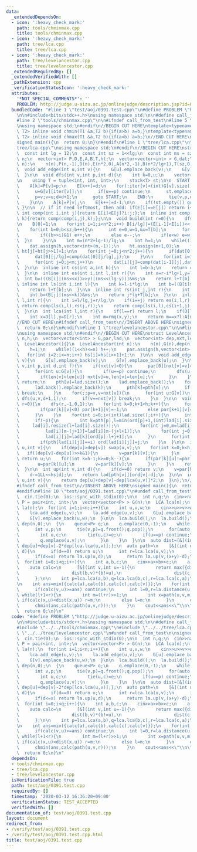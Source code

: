 ```yaml
---
data:
  _extendedDependsOn:
  - icon: ':heavy_check_mark:'
    path: tools/chminmax.cpp
    title: tools/chminmax.cpp
  - icon: ':heavy_check_mark:'
    path: tree/lca.cpp
    title: tree/lca.cpp
  - icon: ':heavy_check_mark:'
    path: tree/levelancestor.cpp
    title: tree/levelancestor.cpp
  _extendedRequiredBy: []
  _extendedVerifiedWith: []
  _pathExtension: cpp
  _verificationStatusIcon: ':heavy_check_mark:'
  attributes:
    '*NOT_SPECIAL_COMMENTS*': ''
    PROBLEM: http://judge.u-aizu.ac.jp/onlinejudge/description.jsp?id=0391
  bundledCode: "#line 1 \"test/aoj/0391.test.cpp\"\n#define PROBLEM \"http://judge.u-aizu.ac.jp/onlinejudge/description.jsp?id=0391\"\
    \n\n#include<bits/stdc++.h>\nusing namespace std;\n\n#define call_from_test\n\
    #line 2 \"tools/chminmax.cpp\"\n\n#ifndef call_from_test\n#line 5 \"tools/chminmax.cpp\"\
    \nusing namespace std;\n#endif\n//BEGIN CUT HERE\ntemplate<typename T1,typename\
    \ T2> inline void chmin(T1 &a,T2 b){if(a>b) a=b;}\ntemplate<typename T1,typename\
    \ T2> inline void chmax(T1 &a,T2 b){if(a<b) a=b;}\n//END CUT HERE\n#ifndef call_from_test\n\
    signed main(){\n  return 0;\n}\n#endif\n#line 1 \"tree/lca.cpp\"\n\n#line 3 \"\
    tree/lca.cpp\"\nusing namespace std;\n#endif\n//BEGIN CUT HERE\nstruct LCA{\n\
    \  const int lg = 12;\n  const int sz = 1<<lg;\n  const int ms = sz-1;\n  int\
    \ n;\n  vector<int> P,D,E,A,B,T,ht;\n  vector<vector<int> > G,dat;\n  LCA(int\
    \ n):\n    n(n),P(n,-1),D(n),E(n*2,0),A(n*2,-1),B(n*2/lg+1),T(sz,0),G(n){}\n\n\
    \  void add_edge(int u,int v){\n    G[u].emplace_back(v);\n    G[v].emplace_back(u);\n\
    \  }\n\n  void dfs(int v,int p,int d){\n    int k=0,u;\n    vector<int> iter(n,0);\n\
    \n    using T = tuple<int, int, int>;\n    stack<T> st;\n\n  START:\n    D[v]=k;\n\
    \    A[k]=P[v]=p;\n    E[k++]=d;\n    for(;iter[v]<(int)G[v].size();iter[v]++){\n\
    \      u=G[v][iter[v]];\n      if(u==p) continue;\n      st.emplace(v,p,d);\n\
    \      p=v;v=u;d=d+1;\n      goto START;\n    END:\n      tie(v,p,d)=st.top();st.pop();\n\
    \    }\n\n    A[k]=P[v];\n    E[k++]=d-1;\n\n    if(!st.empty()) goto END;\n \
    \ }\n\n  // if it need leftmost, then add: if(E[i]==E[j]) return i<j?i:j;\n  inline\
    \ int comp(int i,int j){return E[i]<E[j]?i:j;};\n  inline int comp(int i,int j,int\
    \ k){return comp(comp(i,j),k);};\n\n  void build(int r=0){\n    dfs(r,-1,1);\n\
    \n    B[0]=1;\n    for(int i=1;i<n*2;i++) B[i/lg]|=(E[i-1]<E[i])<<(i%lg);\n\n\
    \    for(int b=0;b<sz;b++){\n      int e=0,w=1,&x=T[b];\n      for(int i=0;i<lg;i++){\n\
    \        if((b>>i)&1) e++;\n        else e--;\n        if(e<w) e=w,x=i;\n    \
    \  }\n    }\n\n    int m=(n*2+lg-1)/lg;\n    int h=1;\n    while((1<<h)<m) h++;\n\
    \    dat.assign(h,vector<int>(m,-1));\n    ht.assign(m+1,0);\n    for(int j=2;j<=m;j++)\
    \ ht[j]=ht[j>>1]+1;\n\n    for(int j=0;j<n*2;j++){\n      if(dat[0][j/lg]<0) dat[0][j/lg]=j;\n\
    \      dat[0][j/lg]=comp(dat[0][j/lg],j);\n    }\n\n    for(int i=1,p=1;i<h;i++,p<<=1)\n\
    \      for(int j=0;j<m;j++)\n        dat[i][j]=comp(dat[i-1][j],dat[i-1][min(j+p,m-1)]);\n\
    \  }\n\n  inline int cs(int a,int b){\n    int l=b-a;\n    return comp(dat[ht[l]][a],dat[ht[l]][b-(1<<ht[l])]);\n\
    \  }\n\n  inline int es(int i,int l,int r){\n    int x=r-i*lg+1,y=l-i*lg;\n  \
    \  int b=(((B[i]|(ms<<x))>>y)|(ms<<(lg-y)))&ms;\n    return l+T[b];\n  }\n\n \
    \ inline int ls(int i,int l){\n    int k=l-i*lg;\n    int b=((B[i]>>k)|(ms<<(lg-k)))&ms;\n\
    \    return l+T[b];\n  }\n\n  inline int rs(int j,int r){\n    int k=r-j*lg+1;\n\
    \    int b=(B[j]|(ms<<k))&ms;\n    return j*lg+T[b];\n  }\n\n  inline int rmq(int\
    \ l,int r){\n    int i=l/lg,j=r/lg;\n    if(i==j) return es(i,l,r);\n    if(i+1==j)\
    \ return comp(ls(i,l),rs(j,r));\n    return comp(ls(i,l),cs(i+1,j),rs(j,r));\n\
    \  }\n\n  int lca(int l,int r){\n    if(l==r) return l;\n    if(D[l]>D[r]) swap(l,r);\n\
    \    int x=D[l],y=D[r];\n    int m=rmq(x,y);\n    return m==x?l:A[m];\n  }\n};\n\
    //END CUT HERE\n#ifndef call_from_test\n//INSERT ABOVE HERE\nsigned main(){\n\
    \  return 0;\n}\n#endif\n#line 1 \"tree/levelancestor.cpp\"\n\n#line 3 \"tree/levelancestor.cpp\"\
    \nusing namespace std;\n#endif\n//BEGIN CUT HERE\nstruct LevelAncestor{\n  int\
    \ n,h;\n  vector<vector<int> > G,par,lad;\n  vector<int> dep,nxt,len,pth,ord,hs;\n\
    \  LevelAncestor(){}\n  LevelAncestor(int n):\n    n(n),G(n),dep(n),nxt(n,-1),len(n),pth(n),ord(n),hs(n+1,0){\n\
    \    h=1;\n    while((1<<h)<=n) h++;\n    par.assign(h,vector<int>(n,-1));\n \
    \   for(int i=2;i<=n;i++) hs[i]=hs[i>>1]+1;\n  }\n\n  void add_edge(int u,int\
    \ v){\n    G[u].emplace_back(v);\n    G[v].emplace_back(u);\n  }\n\n  void dfs(int\
    \ v,int p,int d,int f){\n    if(nxt[v]<0){\n      par[0][nxt[v]=v]=p;\n      len[v]=dep[v]=d;\n\
    \      for(int u:G[v]){\n        if(u==p) continue;\n        dfs(u,v,d+1,0);\n\
    \        if(len[v]<len[u]) nxt[v]=u,len[v]=len[u];\n      }\n    }\n    if(!f)\
    \ return;\n    pth[v]=lad.size();\n    lad.emplace_back();\n    for(int k=v;;k=nxt[k]){\n\
    \      lad.back().emplace_back(k);\n      pth[k]=pth[v];\n      if(k==nxt[k])\
    \ break;\n    }\n    for(;;p=v,v=nxt[v]){\n      for(int u:G[v])\n        if(u!=p&&u!=nxt[v])\
    \ dfs(u,v,d+1,1);\n      if(v==nxt[v]) break;\n    }\n  }\n\n  void build(int\
    \ r=0){\n    dfs(r,-1,0,1);\n    for(int k=0;k+1<h;k++){\n      for(int v=0;v<n;v++){\n\
    \        if(par[k][v]<0) par[k+1][v]=-1;\n        else par[k+1][v]=par[k][par[k][v]];\n\
    \      }\n    }\n    for(int i=0;i<(int)lad.size();i++){\n      int v=lad[i][0],p=par[0][v];\n\
    \      if(~p){\n        int k=pth[p],l=min(ord[p]+1,(int)lad[i].size());\n   \
    \     lad[i].resize(l+lad[i].size());\n        for(int j=0,m=lad[i].size();j+l<m;j++)\n\
    \          lad[i][m-(j+1)]=lad[i][m-(j+l+1)];\n        for(int j=0;j<l;j++)\n\
    \          lad[i][j]=lad[k][ord[p]-l+j+1];\n      }\n      for(int j=0;j<(int)lad[i].size();j++)\n\
    \        if(pth[lad[i][j]]==i) ord[lad[i][j]]=j;\n    }\n  }\n\n  int lca(int\
    \ u,int v){\n    if(dep[u]>dep[v]) swap(u,v);\n    for(int k=0;k<h;k++){\n   \
    \   if((dep[v]-dep[u])>>k&1){\n        v=par[k][v];\n      }\n    }\n    if(u==v)\
    \ return u;\n    for(int k=h-1;k>=0;k--){\n      if(par[k][u]!=par[k][v]){\n \
    \       u=par[k][u];\n        v=par[k][v];\n      }\n    }\n    return par[0][u];\n\
    \  }\n\n  int up(int v,int d){\n    if(d==0) return v;\n    v=par[hs[d]][v];\n\
    \    d-=1LL<<hs[d];\n    return lad[pth[v]][ord[v]-d];\n  }\n\n  int distance(int\
    \ u,int v){\n    return dep[u]+dep[v]-dep[lca(u,v)]*2;\n  }\n};\n//END CUT HERE\n\
    #ifndef call_from_test\n//INSERT ABOVE HERE\nsigned main(){\n  return 0;\n}\n\
    #endif\n#line 10 \"test/aoj/0391.test.cpp\"\n#undef call_from_test\n\nsigned main(){\n\
    \  cin.tie(0);\n  ios::sync_with_stdio(0);\n\n  int n,q;\n  cin>>n>>q;\n  using\
    \ P = pair<int, int>;\n  vector<vector<P> > G(n);\n  LCA lca(n);\n  LevelAncestor\
    \ la(n);\n  for(int i=1;i<n;i++){\n    int u,v,w;\n    cin>>u>>v>>w;\n    u--;v--;\n\
    \    lca.add_edge(u,v);\n    la.add_edge(u,v);\n    G[u].emplace_back(v,w);\n\
    \    G[v].emplace_back(u,w);\n  }\n\n  lca.build();\n  la.build();\n\n  vector<int>\
    \ dep(n,0);\n  {\n    queue<P> q;\n    q.emplace(0,-1);\n    while(!q.empty()){\n\
    \      int v,p;\n      tie(v,p)=q.front();q.pop();\n      for(auto e:G[v]){\n\
    \        int u,c;\n        tie(u,c)=e;\n        if(u==p) continue;\n        dep[u]=dep[v]+c;\n\
    \        q.emplace(u,v);\n      }\n    }\n  }\n\n  auto dist=[&](int u,int v){return\
    \ dep[u]+dep[v]-2*dep[lca.lca(u,v)];};\n  auto path=\n    [&](int u,int v,int\
    \ d){\n      if(d==0) return u;\n      int r=lca.lca(u,v);\n      int x=la.distance(u,r),y=la.distance(r,v);\n\
    \      if(d<=x) return la.up(u,d);\n      return la.up(v,(x+y)-d);\n    };\n\n\
    \  for(int i=0;i<q;i++){\n    int a,b,c;\n    cin>>a>>b>>c;\n    a--;b--;c--;\n\
    \    auto calc=\n      [&](int v,int u=-1){\n        return max({dist(a,v)*(a!=u),\n\
    \                    dist(b,v)*(b!=u),\n                    dist(c,v)*(c!=u)});\n\
    \      };\n\n    int p=lca.lca(a,b),q=lca.lca(b,c),r=lca.lca(c,a);\n    int v=la.dep[p]>la.dep[q]?p:(la.dep[q]>la.dep[r]?q:r);\n\
    \n    int ans=min({calc(a),calc(b),calc(c),calc(v)});\n    for(int u:{a,b,c}){\n\
    \      if(calc(v,u)>=ans) continue;\n      int l=0,r=la.distance(u,v);\n     \
    \ while(l+1<r){\n        int m=(l+r)>>1;\n        int x=path(u,v,m);\n       \
    \ if(calc(x,u)<dist(x,u)) r=m;\n        else l=m;\n      }\n      chmin(ans,calc(path(u,v,l)));\n\
    \      chmin(ans,calc(path(u,v,r)));\n    }\n    cout<<ans<<\"\\n\";\n  }\n  cout<<flush;\n\
    \  return 0;\n}\n"
  code: "#define PROBLEM \"http://judge.u-aizu.ac.jp/onlinejudge/description.jsp?id=0391\"\
    \n\n#include<bits/stdc++.h>\nusing namespace std;\n\n#define call_from_test\n\
    #include \"../../tools/chminmax.cpp\"\n#include \"../../tree/lca.cpp\"\n#include\
    \ \"../../tree/levelancestor.cpp\"\n#undef call_from_test\n\nsigned main(){\n\
    \  cin.tie(0);\n  ios::sync_with_stdio(0);\n\n  int n,q;\n  cin>>n>>q;\n  using\
    \ P = pair<int, int>;\n  vector<vector<P> > G(n);\n  LCA lca(n);\n  LevelAncestor\
    \ la(n);\n  for(int i=1;i<n;i++){\n    int u,v,w;\n    cin>>u>>v>>w;\n    u--;v--;\n\
    \    lca.add_edge(u,v);\n    la.add_edge(u,v);\n    G[u].emplace_back(v,w);\n\
    \    G[v].emplace_back(u,w);\n  }\n\n  lca.build();\n  la.build();\n\n  vector<int>\
    \ dep(n,0);\n  {\n    queue<P> q;\n    q.emplace(0,-1);\n    while(!q.empty()){\n\
    \      int v,p;\n      tie(v,p)=q.front();q.pop();\n      for(auto e:G[v]){\n\
    \        int u,c;\n        tie(u,c)=e;\n        if(u==p) continue;\n        dep[u]=dep[v]+c;\n\
    \        q.emplace(u,v);\n      }\n    }\n  }\n\n  auto dist=[&](int u,int v){return\
    \ dep[u]+dep[v]-2*dep[lca.lca(u,v)];};\n  auto path=\n    [&](int u,int v,int\
    \ d){\n      if(d==0) return u;\n      int r=lca.lca(u,v);\n      int x=la.distance(u,r),y=la.distance(r,v);\n\
    \      if(d<=x) return la.up(u,d);\n      return la.up(v,(x+y)-d);\n    };\n\n\
    \  for(int i=0;i<q;i++){\n    int a,b,c;\n    cin>>a>>b>>c;\n    a--;b--;c--;\n\
    \    auto calc=\n      [&](int v,int u=-1){\n        return max({dist(a,v)*(a!=u),\n\
    \                    dist(b,v)*(b!=u),\n                    dist(c,v)*(c!=u)});\n\
    \      };\n\n    int p=lca.lca(a,b),q=lca.lca(b,c),r=lca.lca(c,a);\n    int v=la.dep[p]>la.dep[q]?p:(la.dep[q]>la.dep[r]?q:r);\n\
    \n    int ans=min({calc(a),calc(b),calc(c),calc(v)});\n    for(int u:{a,b,c}){\n\
    \      if(calc(v,u)>=ans) continue;\n      int l=0,r=la.distance(u,v);\n     \
    \ while(l+1<r){\n        int m=(l+r)>>1;\n        int x=path(u,v,m);\n       \
    \ if(calc(x,u)<dist(x,u)) r=m;\n        else l=m;\n      }\n      chmin(ans,calc(path(u,v,l)));\n\
    \      chmin(ans,calc(path(u,v,r)));\n    }\n    cout<<ans<<\"\\n\";\n  }\n  cout<<flush;\n\
    \  return 0;\n}\n"
  dependsOn:
  - tools/chminmax.cpp
  - tree/lca.cpp
  - tree/levelancestor.cpp
  isVerificationFile: true
  path: test/aoj/0391.test.cpp
  requiredBy: []
  timestamp: '2020-03-12 16:36:20+09:00'
  verificationStatus: TEST_ACCEPTED
  verifiedWith: []
documentation_of: test/aoj/0391.test.cpp
layout: document
redirect_from:
- /verify/test/aoj/0391.test.cpp
- /verify/test/aoj/0391.test.cpp.html
title: test/aoj/0391.test.cpp
---
```

